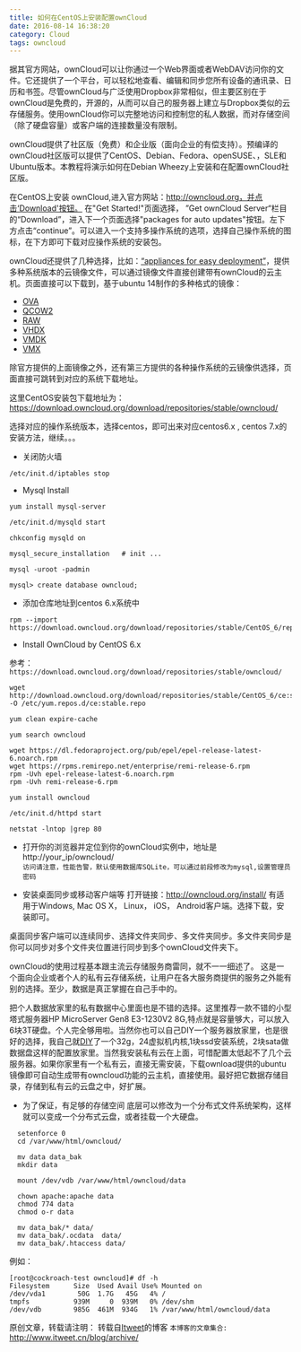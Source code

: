 ```yaml
---
title: 如何在CentOS上安装配置ownCloud
date: 2016-08-14 16:38:20
category: Cloud
tags: owncloud
---
```

据其官方网站，ownCloud可以让你通过一个Web界面或者WebDAV访问你的文件。它还提供了一个平台，可以轻松地查看、编辑和同步您所有设备的通讯录、日历和书签。尽管ownCloud与广泛使用Dropbox非常相似，但主要区别在于ownCloud是免费的，开源的，从而可以自己的服务器上建立与Dropbox类似的云存储服务。使用ownCloud你可以完整地访问和控制您的私人数据，而对存储空间（除了硬盘容量）或客户端的连接数量没有限制。

ownCloud提供了社区版（免费）和企业版（面向企业的有偿支持）。预编译的ownCloud社区版可以提供了CentOS、Debian、Fedora、openSUSE、，SLE和Ubuntu版本。本教程将演示如何在Debian Wheezy上安装和在配置ownCloud社区版。

在CentOS上安装 ownCloud,进入官方网站：http://owncloud.org，并点击‘Download'按钮。
在"Get Started!"页面选择， ”Get ownCloud Server“栏目的“Download”，进入下一个页面选择"packages for auto updates"按钮。左下方点击“continue”。可以进入一个支持多操作系统的选项，选择自己操作系统的图标，在下方即可下载对应操作系统的安装包。

ownCloud还提供了几种选择，比如：[“appliances for easy deployment”](https://owncloud.org/install/#instructions-server)，提供多种系统版本的云镜像文件，可以通过镜像文件直接创建带有ownCloud的云主机。页面直接可以下载到，基于ubuntu 14制作的多种格式的镜像：

- [OVA](http://download.owncloud.org/community/production/vm/Ubuntu_14.04-owncloud-9.1.0-1.1-201607211103.ova.zip)
- [QCOW2](http://download.owncloud.org/community/production/vm/Ubuntu_14.04-owncloud-9.1.0-1.1-201607211103.qcow2.zip)
- [RAW](http://download.owncloud.org/community/production/vm/Ubuntu_14.04-owncloud-9.1.0-1.1-201607211103.raw.zip)
- [VHDX](http://download.owncloud.org/community/production/vm/Ubuntu_14.04-owncloud-9.1.0-1.1-201607211103.vhdx.zip)
- [VMDK](http://download.owncloud.org/community/production/vm/Ubuntu_14.04-owncloud-9.1.0-1.1-201607211103.vmdk.zip)
- [VMX](http://download.owncloud.org/community/production/vm/Ubuntu_14.04-owncloud-9.1.0-1.1-201607211103.vmx.zip)

除官方提供的上面镜像之外，还有第三方提供的各种操作系统的云镜像供选择，页面直接可跳转到对应的系统下载地址。

这里CentOS安装包下载地址为：https://download.owncloud.org/download/repositories/stable/owncloud/

选择对应的操作系统版本，选择centos，即可出来对应centos6.x , centos 7.x的安装方法，继续。。。

* 关闭防火墙
```
/etc/init.d/iptables stop
```

* Mysql Install
```
yum install mysql-server

/etc/init.d/mysqld start

chkconfig mysqld on

mysql_secure_installation   # init ...

mysql -uroot -padmin

mysql> create database owncloud;
```

* 添加仓库地址到centos 6.x系统中
```
rpm --import https://download.owncloud.org/download/repositories/stable/CentOS_6/repodata/repomd.xml.key
```

* Install OwnCloud by CentOS 6.x
 
 参考：`https://download.owncloud.org/download/repositories/stable/owncloud/`

```
wget http://download.owncloud.org/download/repositories/stable/CentOS_6/ce:stable.repo -O /etc/yum.repos.d/ce:stable.repo

yum clean expire-cache

yum search owncloud

wget https://dl.fedoraproject.org/pub/epel/epel-release-latest-6.noarch.rpm
wget https://rpms.remirepo.net/enterprise/remi-release-6.rpm
rpm -Uvh epel-release-latest-6.noarch.rpm
rpm -Uvh remi-release-6.rpm

yum install owncloud    

/etc/init.d/httpd start

netstat -lntop |grep 80
```

* 打开你的浏览器并定位到你的ownCloud实例中，地址是 http://your_ip/owncloud/   
 `访问请注意，性能告警，默认使用数据库SQLite，可以通过前段修改为mysql,设置管理员密码`

* 安装桌面同步或移动客户端等
打开链接：http://owncloud.org/install/ 有适用于Windows, Mac OS X， Linux， iOS， Android客户端。选择下载，安装即可。

桌面同步客户端可以连续同步、选择文件夹同步、多文件夹同步。多文件夹同步是你可以同步对多个文件夹位置进行同步到多个ownCloud文件夹下。

ownCloud的使用过程基本跟主流云存储服务商雷同，就不一一细述了。
这是一个面向企业或者个人的私有云存储系统，让用户在各大服务商提供的服务之外能有别的选择。至少，数据是真正掌握在自己手中的。

把个人数据放家里的私有数据中心里面也是不错的选择。这里推荐一款不错的小型塔式服务器HP MicroServer Gen8 E3-1230V2 8G,特点就是容量够大，可以放入6块3T硬盘。个人完全够用啦。当然你也可以自己DIY一个服务器放家里，也是很好的选择，我自己就[DIY](https://jikelab.github.io/tech-labs/2016/06/14/private-cloud/)了一个32g，24虚拟机内核,1块ssd安装系统，2块sata做数据盘这样的配置放家里。当然我安装私有云在上面，可惜配置太低起不了几个云服务器。如果你家里有一个私有云，直接无需安装，下载ownload提供的ubuntu镜像即可自动生成带有owncloud功能的云主机，直接使用。最好把它数据存储目录，存储到私有云的云盘之中，好扩展。

* 为了保证，有足够的存储空间
  底层可以修改为一个分布式文件系统架构，这样就可以变成一个分布式云盘，或者挂载一个大硬盘。
```
  setenforce 0
  cd /var/www/html/owncloud/

  mv data data_bak
  mkdir data

  mount /dev/vdb /var/www/html/owncloud/data

  chown apache:apache data
  chmod 774 data
  chmod o-r data

  mv data_bak/* data/
  mv data_bak/.ocdata  data/
  mv data_bak/.htaccess data/
```

例如：
```
[root@cockroach-test owncloud]# df -h
Filesystem      Size  Used Avail Use% Mounted on
/dev/vda1        50G  1.7G   45G   4% /
tmpfs           939M     0  939M   0% /dev/shm
/dev/vdb        985G  461M  934G   1% /var/www/html/owncloud/data
```

原创文章，转载请注明： 转载自[Itweet](http://www.itweet.cn)的博客
`本博客的文章集合:` http://www.itweet.cn/blog/archive/

